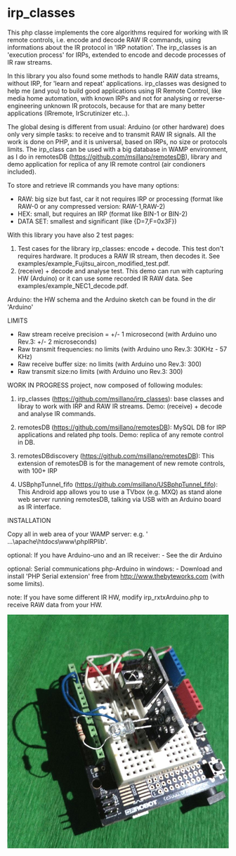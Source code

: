 # irp_classes
This php classe implements the core algorithms required for working with IR remote controls, i.e. encode and decode RAW IR commands, 
using informations about the IR protocol in 'IRP notation'. 
The irp_classes is an 'execution process' for IRPs, extended to encode and decode processes of IR raw streams. 

In this library you also found some methods to handle RAW data streams, without IRP, for 'learn and repeat' applications. 
irp_classes was designed to help me (and you) to build good applications using IR Remote Control, like media home automation,
with known IRPs and not for analysing or reverse-engineering unknown IR protocols, because for that are many better applications
(IRremote, IrScrutinizer etc..). 

The global desing is different from usual: Arduino (or other hardware) does only very simple tasks: to receive and to transmit RAW IR signals. All the work is done on PHP, and it is universal, based on IRPs, no size or protocols limits. The irp_class can be used with a big database in WAMP environment, as I do in remotesDB (https://github.com/msillano/remotesDB),  library and demo application for replica of any IR remote control (air condioners included).

To store and retrieve IR commands you have many options:
- RAW: big size but fast, car it not requires IRP or processing (format like RAW-0 or any compressed version: RAW-1,RAW-2)
- HEX: small, but requires an IRP (format like BIN-1 or BIN-2)
- DATA SET: smallest and significant (like {D=7,F=0x3F}) 

With this library you have also 2 test pages:
1. Test cases for the library irp_classes: encode + decode. This test don't requires hardware. It produces a RAW IR stream, then decodes it. See examples/example_Fujitsu_aircon_modified_test.pdf.
2. (receive) + decode and analyse test. This demo can run with capturing HW (Arduino) or it can use some recorded IR RAW data. See examples/example_NEC1_decode.pdf. 

Arduino: the HW schema and the Arduino sketch can be found in the dir 'Arduino'

LIMITS 
 -  Raw stream receive precision = +/- 1 microsecond (with Arduino uno Rev.3: +/-  2 microseconds)
 -  Raw transmit frequencies: no limits (with Arduino uno Rev.3:  30KHz - 57 KHz)
 -  Raw receive buffer size: no limits (with Arduino uno Rev.3:  300)
 -  Raw transmit size:no limits (with Arduino uno Rev.3:  300)
 
 WORK IN PROGRESS project, now composed of following modules:
 
 1) irp_classes (https://github.com/msillano/irp_classes): base classes and libray to work with IRP and RAW IR streams. Demo:  (receive) + decode and analyse IR commands.
 
 2) remotesDB (https://github.com/msillano/remotesDB):  MySQL DB for IRP applications and related php tools. Demo: replica of any remote control in DB.
 
 3) remotesDBdiscovery (https://github.com/msillano/remotesDB):  This extension of remotesDB is for the management of new remote controls, with 100+ IRP
 
 4) USBphpTunnel_fifo (https://github.com/msillano/USBphpTunnel_fifo): This Android app allows you to use a TVbox (e.g. MXQ) as stand alone web server running remotesDB, talking via USB with an Arduino board as IR interface.

INSTALLATION

Copy all in web area of your WAMP server: e.g. ' ...\apache\htdocs\www\phpIRPlib'.

optional:
If you have Arduino-uno and an IR receiver:
     -  See the dir Arduino

optional:
Serial communications php-Arduino in windows:
    -  Download and install 'PHP Serial extension' free from http://www.thebyteworks.com (with some limits).

note:
If you have some different IR HW, modify irp_rxtxArduino.php to receive RAW data from your HW.

![Arduino IR](./Arduino/arduinoIR.jpg)
